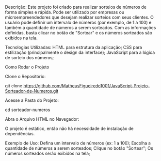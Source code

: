 Descrição:
Este projeto foi criado para realizar sorteios de números de forma simples e rápida. Pode ser utilizado por empresas ou microempreendedores que desejam realizar sorteios com seus clientes. O usuário pode definir um intervalo de números (por exemplo, de 1 a 100) e também a quantidade de números a serem sorteados. Com as informações definidas, basta clicar no botão de "Sortear" e os números sorteados são exibidos na tela.

Tecnologias Utilizadas:
HTML para estrutura da aplicação;
CSS para estilização (principalmente o design da interface);
JavaScript para a lógica de sorteio dos números;

Como Rodar o Projeto

Clone o Repositório:

git clone https://github.com/MatheusFigueiredo1001/JavaScript-Projeto-Sorteador-de-Numeros.git

Acesse a Pasta do Projeto:

cd sorteador-numeros

Abra o Arquivo HTML no Navegador:

O projeto é estático, então não há necessidade de instalação de dependências.

Exemplo de Uso:
Defina um intervalo de números (ex: 1 a 100);
Escolha a quantidade de números a serem sorteados;
Clique no botão "Sortear";
Os números sorteados serão exibidos na tela;
